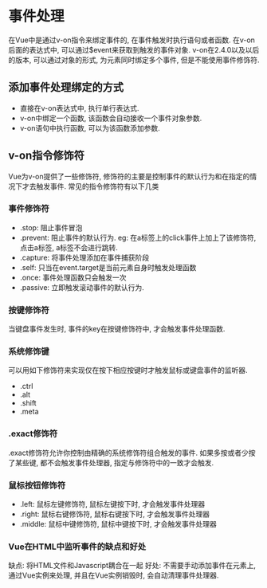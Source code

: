 # 事件处理 

在Vue中是通过v-on指令来绑定事件的, 在事件触发时执行语句或者函数. 在v-on后面的表达式中, 可以通过$event来获取到触发的事件对象. v-on在2.4.0以及以后的版本, 可以通过对象的形式, 为元素同时绑定多个事件, 但是不能使用事件修饰符. 

## 添加事件处理绑定的方式

* 直接在v-on表达式中, 执行单行表达式. 
* v-on中绑定一个函数, 该函数会自动接收一个事件对象参数. 
* v-on语句中执行函数, 可以为该函数添加参数. 

## v-on指令修饰符

Vue为v-on提供了一些修饰符, 修饰符的主要是控制事件的默认行为和在指定的情况下才去触发事件. 常见的指令修饰符有以下几类

### 事件修饰符

* .stop: 阻止事件冒泡
* .prevent: 阻止事件的默认行为. eg: 在a标签上的click事件上加上了该修饰符, 点击a标签, a标签不会进行跳转. 
* .capture: 将事件处理添加在事件捕获阶段
* .self: 只当在event.target是当前元素自身时触发处理函数
* .once: 事件处理函数只会触发一次
* .passive: 立即触发滚动事件的默认行为. 

### 按键修饰符

当键盘事件发生时, 事件的key在按键修饰符中, 才会触发事件处理函数. 

### 系统修饰键

可以用如下修饰符来实现仅在按下相应按键时才触发鼠标或键盘事件的监听器. 

* .ctrl
* .alt
* .shift
* .meta

### .exact修饰符

.exact修饰符允许你控制由精确的系统修饰符组合触发的事件. 如果多按或者少按了某些键, 都不会触发事件处理器, 指定与修饰符中的一致才会触发. 

### 鼠标按钮修饰符

* .left: 鼠标左键修饰符, 鼠标左键按下时, 才会触发事件处理器
* .right: 鼠标右键修饰符, 鼠标右键按下时, 才会触发事件处理器
* .middle: 鼠标中键修饰符, 鼠标中键按下时, 才会触发事件处理器 

### Vue在HTML中监听事件的缺点和好处

缺点: 将HTML文件和Javascript耦合在一起
好处: 不需要手动添加事件在元素上, 通过Vue实例来处理, 并且在Vue实例销毁时, 会自动清理事件处理器. 